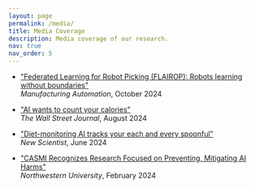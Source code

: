 ```yaml
---
layout: page
permalink: /media/
title: Media Coverage
description: Media coverage of our research.
nav: true
nav_order: 5
---
```

- ["Federated Learning for Robot Picking (FLAIROP): Robots learning without boundaries"](https://https://www.automationmag.com/flairop-federated-learning-for-robot-picking/)  
  *Manufacturing Automation*, October 2024 

- ["AI wants to count your calories"](https://www.wsj.com/tech/ai/ai-count-calories-weight-loss-6acc7019?st=a5sk6r6qoaqex7t&reflink=desktopwebshare_permalink)  
  *The Wall Street Journal*, August 2024

- ["Diet-monitoring AI tracks your each and every spoonful"](https://www.newscientist.com/article/2431572-diet-monitoring-ai-tracks-your-each-and-every-spoonful/)  
  *New Scientist*, June 2024

- ["CASMI Recognizes Research Focused on Preventing, Mitigating AI Harms"](https://casmi.northwestern.edu/news/articles/2024/casmi-recognizes-research-focused-on-preventing-mitigating-ai-harms.html)  
  *Northwestern University*, February 2024 